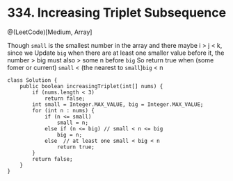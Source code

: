 # 334. Increasing Triplet Subsequence
@(LeetCode)[Medium, Array]

Though `small` is the smallest number in the array and there maybe i > j < k, since we Update `big` when there are at least one smaller value before it,  the number > big must also > some n before `big`
So return true when (some fomer or current) `small` < (the nearest to `small`)`big` < n

```
class Solution {
    public boolean increasingTriplet(int[] nums) {
        if (nums.length < 3)
            return false;
        int small = Integer.MAX_VALUE, big = Integer.MAX_VALUE;
        for (int n : nums) {
            if (n <= small)
                small = n;
            else if (n <= big) // small < n <= big
                big = n;
            else  // at least one small < big < n
                return true;
        }
        return false;
    }
}
```